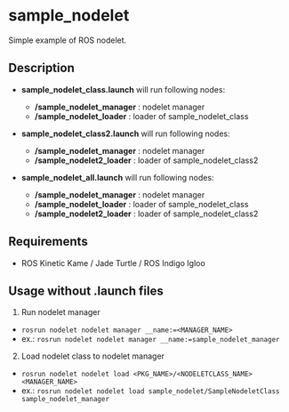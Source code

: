 # sample_nodelet

Simple example of ROS nodelet.

## Description

* **sample_nodelet_class.launch** will run following nodes:
  * **/sample_nodelet_manager** : nodelet manager
  * **/sample_nodelet_loader** : loader of sample_nodelet_class


* **sample_nodelet_class2.launch** will run following nodes:
  * **/sample_nodelet_manager** : nodelet manager
  * **/sample_nodelet2_loader** : loader of sample_nodelet_class2


* **sample_nodelet_all.launch** will run following nodes:
  * **/sample_nodelet_manager** : nodelet manager
  * **/sample_nodelet_loader** : loader of sample_nodelet_class
  * **/sample_nodelet2_loader** : loader of sample_nodelet_class2

## Requirements

* ROS Kinetic Kame / Jade Turtle / ROS Indigo Igloo

## Usage without .launch files

1. Run nodelet manager
  * `rosrun nodelet nodelet manager __name:=<MANAGER_NAME>`
  * ex.: `rosrun nodelet nodelet manager __name:=sample_nodelet_manager`
2. Load nodelet class to nodelet manager
  * `rosrun nodelet nodelet load <PKG_NAME>/<NODELETCLASS_NAME> <MANAGER_NAME>`
  * ex.: `rosrun nodelet nodelet load sample_nodelet/SampleNodeletClass sample_nodelet_manager`
